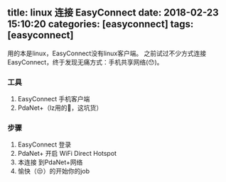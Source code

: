 title: linux 连接 EasyConnect
date: 2018-02-23 15:10:20
categories: [easyconnect]
tags: [easyconnect]
---

用的本是linux，EasyConnect没有linux客户端。 之前试过不少方式连接 EasyConnect，终于发现无痛方式：手机共享网络(😯)。

### 工具
1. EasyConnect 手机客户端
2. PdaNet+（lz用的🔨，这坑货）

### 步骤
1. EasyConnect 登录
2. PdaNet+ 开启 WiFi Direct Hotspot 
3. 本连接 到PdaNet+网络
4. 愉快（😒）的开始你的job

<!--more-->